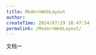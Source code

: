 ```yaml
---
title: ModernWebLayout
author:
createTime: 2024/07/29 10:47:54
permalink: /ModernWebLayout/
---
```

文档一
